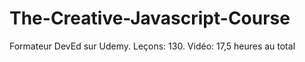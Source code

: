 # The-Creative-Javascript-Course
Formateur DevEd sur Udemy. Leçons: 130. Vidéo: 17,5 heures au total
